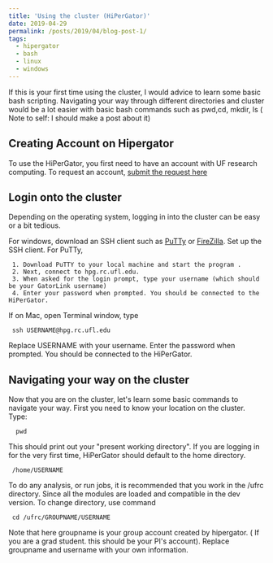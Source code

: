 ```yaml
---
title: 'Using the cluster (HiPerGator)'
date: 2019-04-29
permalink: /posts/2019/04/blog-post-1/
tags:
  - hipergator
  - bash
  - linux
  - windows
---
```


If this is your first time using the cluster, I would advice to learn some basic bash scripting. Navigating your way through different directories and cluster would be a lot easier with basic bash commands such as
pwd,cd, mkdir, ls ( Note to self: I should make a post about it) 


Creating Account on Hipergator
------
To use the HiPerGator, you first need to have an account with UF research computing. To request an account, [submit the request here](https://www.rc.ufl.edu/access/account-request/)


Login onto the cluster
------
Depending on the operating system, logging in into the cluster can be easy or a bit tedious. 

For windows, download an SSH client such as [PuTTy](https://www.putty.org/) or [FireZilla](https://filezilla-project.org/).
Set up the SSH client. 
For PuTTy,
     
     1. Download PuTTY to your local machine and start the program .
     2. Next, connect to hpg.rc.ufl.edu.
     3. When asked for the login prompt, type your username (which should be your GatorLink username)
     4. Enter your password when prompted. You should be connected to the HiPerGator. 


If on Mac, open Terminal window, type 

     ssh USERNAME@hpg.rc.ufl.edu

Replace USERNAME with your username. Enter the password when prompted. You should be connected to the HiPerGator.


Navigating your way on the cluster
------
Now that you are on the cluster, let's learn some basic commands to navigate your way. 
First  you need to know your location on the cluster. Type:

      pwd

This should print out your "present working directory". If you are logging in for the very first time, HiPerGator should default to the home directory.
    
     /home/USERNAME

To do any analysis, or run jobs, it is recommended that you work in the /ufrc directory. Since all the modules are loaded and compatible in the dev version. To change directory, use command
    
     cd /ufrc/GROUPNAME/USERNAME

Note that here groupname is your group account created by hipergator. ( If you are a grad student. this should be your PI's account). Replace groupname and username with your own information. 



